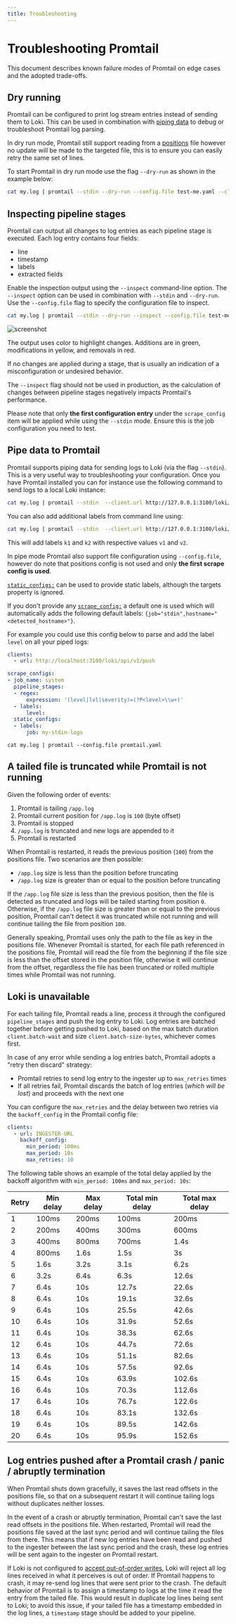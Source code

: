 ```yaml
---
title: Troubleshooting
---
```

# Troubleshooting Promtail

This document describes known failure modes of Promtail on edge cases and the
adopted trade-offs.

## Dry running

Promtail can be configured to print log stream entries instead of sending them to Loki.
This can be used in combination with [piping data](#pipe-data-to-promtail) to debug or troubleshoot Promtail log parsing.

In dry run mode, Promtail still support reading from a [positions](../configuration#position_config) file however no update will be made to the targeted file, this is to ensure you can easily retry the same set of lines.

To start Promtail in dry run mode use the flag `--dry-run` as shown in the example below:

```bash
cat my.log | promtail --stdin --dry-run --config.file test-me.yaml --client.url http://127.0.0.1:3100/loki/api/v1/push
```

## Inspecting pipeline stages

Promtail can output all changes to log entries as each pipeline stage is executed.
Each log entry contains four fields:
- line
- timestamp
- labels
- extracted fields

Enable the inspection output using the `--inspect` command-line option. The `--inspect` option can be used in combination with `--stdin` and `--dry-run`.
Use the `--config.file` flag to specify the configuration file to inspect.

```bash
cat my.log | promtail --stdin --dry-run --inspect --config.file test-me.yaml --client.url http://127.0.0.1:3100/loki/api/v1/push
```

![screenshot](../inspect.png)

The output uses color to highlight changes. Additions are in green, modifications in yellow, and removals in red.

If no changes are applied during a stage, that is usually an indication of a misconfiguration or undesired behavior.

The `--inspect` flag should not be used in production, as the calculation of changes between pipeline stages negatively
impacts Promtail's performance.

Please note that only **the first configuration entry** under the `scrape_config` item will be applied while using the `--stdin` mode.
Ensure this is the job configuration you need to test.

## Pipe data to Promtail

Promtail supports piping data for sending logs to Loki (via the flag `--stdin`). This is a very useful way to troubleshooting your configuration.
Once you have Promtail installed you can for instance use the following command to send logs to a local Loki instance:

```bash
cat my.log | promtail --stdin  --client.url http://127.0.0.1:3100/loki/api/v1/push
```

You can also add additional labels from command line using:

```bash
cat my.log | promtail --stdin  --client.url http://127.0.0.1:3100/loki/api/v1/push --client.external-labels=k1=v1,k2=v2
```

This will add labels `k1` and `k2` with respective values `v1` and `v2`.

In pipe mode Promtail also support file configuration using `--config.file`, however do note that positions config is not used and
only **the first scrape config is used**.

[`static_configs:`](../configuration) can be used to provide static labels, although the targets property is ignored.

If you don't provide any [`scrape_config:`](../configuration#scrape_config) a default one is used which will automatically adds the following default labels: `{job="stdin",hostname="<detected_hostname>"}`.

For example you could use this config below to parse and add the label `level` on all your piped logs:

```yaml
clients:
  - url: http://localhost:3100/loki/api/v1/push

scrape_configs:
- job_name: system
  pipeline_stages:
  - regex:
      expression: '(level|lvl|severity)=(?P<level>\\w+)'
  - labels:
      level:
  static_configs:
  - labels:
      job: my-stdin-logs
```

```
cat my.log | promtail --config.file promtail.yaml
```


## A tailed file is truncated while Promtail is not running

Given the following order of events:

1. Promtail is tailing `/app.log`
1. Promtail current position for `/app.log` is `100` (byte offset)
1. Promtail is stopped
1. `/app.log` is truncated and new logs are appended to it
1. Promtail is restarted

When Promtail is restarted, it reads the previous position (`100`) from the
positions file. Two scenarios are then possible:

- `/app.log` size is less than the position before truncating
- `/app.log` size is greater than or equal to the position before truncating

If the `/app.log` file size is less than the previous position, then the file is
detected as truncated and logs will be tailed starting from position `0`.
Otherwise, if the `/app.log` file size is greater than or equal to the previous
position, Promtail can't detect it was truncated while not running and will
continue tailing the file from position `100`.

Generally speaking, Promtail uses only the path to the file as key in the
positions file. Whenever Promtail is started, for each file path referenced in
the positions file, Promtail will read the file from the beginning if the file
size is less than the offset stored in the position file, otherwise it will
continue from the offset, regardless the file has been truncated or rolled
multiple times while Promtail was not running.

## Loki is unavailable

For each tailing file, Promtail reads a line, process it through the
configured `pipeline_stages` and push the log entry to Loki. Log entries are
batched together before getting pushed to Loki, based on the max batch duration
`client.batch-wait` and size `client.batch-size-bytes`, whichever comes first.

In case of any error while sending a log entries batch, Promtail adopts a
"retry then discard" strategy:

- Promtail retries to send log entry to the ingester up to `max_retries` times
- If all retries fail, Promtail discards the batch of log entries (_which will
  be lost_) and proceeds with the next one

You can configure the `max_retries` and the delay between two retries via the
`backoff_config` in the Promtail config file:

```yaml
clients:
  - url: INGESTER-URL
    backoff_config:
      min_period: 100ms
      max_period: 10s
      max_retries: 10
```

The following table shows an example of the total delay applied by the backoff algorithm
with `min_period: 100ms` and `max_period: 10s`:

| Retry | Min delay | Max delay | Total min delay | Total max delay |
|-------|-----------|-----------|-----------------|-----------------|
| 1     | 100ms     | 200ms     | 100ms           | 200ms           |
| 2     | 200ms     | 400ms     | 300ms           | 600ms           |
| 3     | 400ms     | 800ms     | 700ms           | 1.4s            |
| 4     | 800ms     | 1.6s      | 1.5s            | 3s              |
| 5     | 1.6s      | 3.2s      | 3.1s            | 6.2s            |
| 6     | 3.2s      | 6.4s      | 6.3s            | 12.6s           |
| 7     | 6.4s      | 10s       | 12.7s           | 22.6s           |
| 8     | 6.4s      | 10s       | 19.1s           | 32.6s           |
| 9     | 6.4s      | 10s       | 25.5s           | 42.6s           |
| 10    | 6.4s      | 10s       | 31.9s           | 52.6s           |
| 11    | 6.4s      | 10s       | 38.3s           | 62.6s           |
| 12    | 6.4s      | 10s       | 44.7s           | 72.6s           |
| 13    | 6.4s      | 10s       | 51.1s           | 82.6s           |
| 14    | 6.4s      | 10s       | 57.5s           | 92.6s           |
| 15    | 6.4s      | 10s       | 63.9s           | 102.6s          |
| 16    | 6.4s      | 10s       | 70.3s           | 112.6s          |
| 17    | 6.4s      | 10s       | 76.7s           | 122.6s          |
| 18    | 6.4s      | 10s       | 83.1s           | 132.6s          |
| 19    | 6.4s      | 10s       | 89.5s           | 142.6s          |
| 20    | 6.4s      | 10s       | 95.9s           | 152.6s          |


## Log entries pushed after a Promtail crash / panic / abruptly termination

When Promtail shuts down gracefully, it saves the last read offsets in the
positions file, so that on a subsequent restart it will continue tailing logs
without duplicates neither losses.

In the event of a crash or abruptly termination, Promtail can't save the last
read offsets in the positions file. When restarted, Promtail will read the
positions file saved at the last sync period and will continue tailing the files
from there. This means that if new log entries have been read and pushed to the
ingester between the last sync period and the crash, these log entries will be
sent again to the ingester on Promtail restart.

If Loki is not configured to [accept out-of-order writes](../../../configuration/#accept-out-of-order-writes), Loki will reject all log lines received in
what it perceives is out of
order. If Promtail happens to
crash, it may re-send log lines that were sent prior to the crash. The default
behavior of Promtail is to assign a timestamp to logs at the time it read the
entry from the tailed file. This would result in duplicate log lines being sent
to Loki; to avoid this issue, if your tailed file has a timestamp embedded in
the log lines, a `timestamp` stage should be added to your pipeline.
